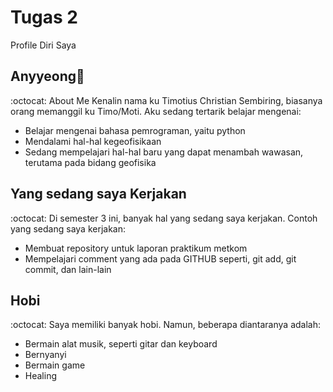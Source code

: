 # Tugas 2
Profile Diri Saya

## Anyyeong👋
:octocat: About Me
Kenalin nama ku Timotius Christian Sembiring, biasanya orang memanggil ku Timo/Moti. Aku sedang tertarik belajar mengenai:
- Belajar mengenai bahasa pemrograman, yaitu python
- Mendalami hal-hal kegeofisikaan
- Sedang mempelajari hal-hal baru yang dapat menambah wawasan, terutama pada bidang geofisika

## Yang sedang saya Kerjakan
:octocat: Di semester 3 ini, banyak hal yang sedang saya kerjakan. Contoh yang sedang saya kerjakan:
- Membuat repository untuk laporan praktikum metkom
- Mempelajari comment yang ada pada GITHUB seperti, git add, git commit, dan lain-lain

## Hobi
:octocat: Saya memiliki banyak hobi. Namun, beberapa diantaranya adalah:
- Bermain alat musik, seperti gitar dan keyboard
- Bernyanyi
- Bermain game
- Healing


